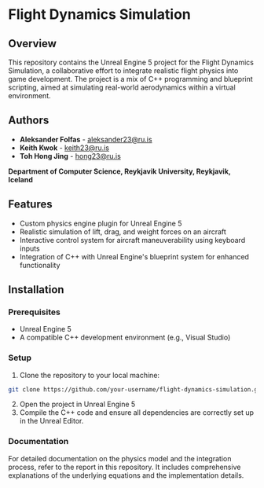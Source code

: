 # Flight Dynamics Simulation

## Overview
This repository contains the Unreal Engine 5 project for the Flight Dynamics Simulation, a collaborative effort to integrate realistic flight physics into game development. The project is a mix of C++ programming and blueprint scripting, aimed at simulating real-world aerodynamics within a virtual environment.

## Authors
- **Aleksander Folfas** - aleksander23@ru.is
- **Keith Kwok** - keith23@ru.is
- **Toh Hong Jing** - hong23@ru.is

**Department of Computer Science, Reykjavik University, Reykjavik, Iceland**

## Features
- Custom physics engine plugin for Unreal Engine 5
- Realistic simulation of lift, drag, and weight forces on an aircraft
- Interactive control system for aircraft maneuverability using keyboard inputs
- Integration of C++ with Unreal Engine's blueprint system for enhanced functionality

## Installation

### Prerequisites
- Unreal Engine 5
- A compatible C++ development environment (e.g., Visual Studio)

### Setup
1. Clone the repository to your local machine:
```bash
git clone https://github.com/your-username/flight-dynamics-simulation.git
```
2. Open the project in Unreal Engine 5
3. Compile the C++ code and ensure all dependencies are correctly set up in the Unreal Editor.

### Documentation 
For detailed documentation on the physics model and the integration process, refer to the report in this repository. It includes comprehensive explanations of the underlying equations and the implementation details.

